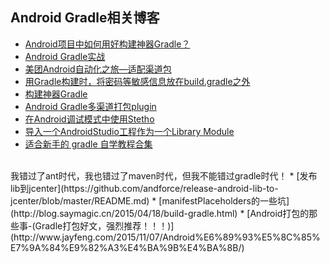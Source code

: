 Android Gradle相关博客
---

* [Android项目中如何用好构建神器Gradle？](http://www.csdn.net/article/2015-08-10/2825420)
* [Android Gradle实战](http://www.csdn.net/article/2015-08-10/2825420/2)
* [美团Android自动化之旅—适配渠道包](http://tech.meituan.com/mt-apk-adaptation.html)
* [用Gradle构建时，将密码等敏感信息放在build.gradle之外](http://www.cnblogs.com/tianzhijiexian/p/4493109.html)
* [构建神器Gradle](http://jiajixin.cn/2015/08/07/gradle-android/)
* [Android Gradle多渠道打包plugin](https://github.com/mcxiaoke/gradle-packer-plugin)
* [在Android调试模式中使用Stetho](https://github.com/bboyfeiyu/android-tech-frontier/tree/master/androidweekly/%E5%9C%A8Android%E8%B0%83%E8%AF%95%E6%A8%A1%E5%BC%8F%E4%B8%AD%E4%BD%BF%E7%94%A8Stetho)
* [导入一个AndroidStudio工程作为一个Library Module](http://blog.csdn.net/growth58/article/details/47441245)
* [适合新手的 gradle 自学教程合集](https://testerhome.com/topics/1867)
<br/>
我错过了ant时代，我也错过了maven时代，但我不能错过gradle时代！
* [发布lib到jcenter](https://github.com/andforce/release-android-lib-to-jcenter/blob/master/README.md)
* [manifestPlaceholders的一些坑](http://blog.saymagic.cn/2015/04/18/build-gradle.html)
* [Android打包的那些事-(Gradle打包好文，强烈推荐！！！)](http://www.jayfeng.com/2015/11/07/Android%E6%89%93%E5%8C%85%E7%9A%84%E9%82%A3%E4%BA%9B%E4%BA%8B/)
